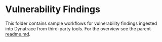 # Vulnerability Findings
This folder contains sample workflows for vulnerability findings ingested into Dynatrace from third-party tools.
For the overview see the parent [readme.md](./readme.md).
